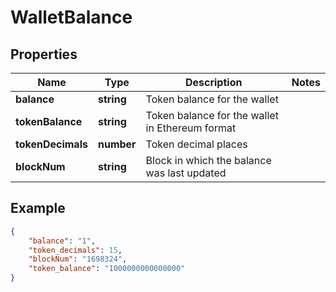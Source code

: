# WalletBalance

## Properties
Name | Type | Description | Notes
------------ | ------------- | ------------- | -------------
**balance** | **string** | Token balance for the wallet | 
**tokenBalance** | **string** | Token balance for the wallet in Ethereum format | 
**tokenDecimals** | **number** | Token decimal places | 
**blockNum** | **string** | Block in which the balance was last updated | 

## Example

```json
{
    "balance": "1",
    "token_decimals": 15,
    "blockNum": "1698324",
    "token_balance": "1000000000000000"
}
```
